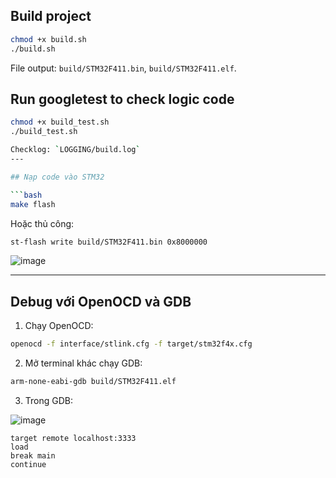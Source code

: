 ## Build project

```bash
chmod +x build.sh
./build.sh
```

File output: `build/STM32F411.bin`, `build/STM32F411.elf`.

## Run googletest to check logic code
```bash
chmod +x build_test.sh
./build_test.sh
```


```bash Chekclog
Checklog: `LOGGING/build.log`
---

## Nạp code vào STM32

```bash
make flash
```

Hoặc thủ công:

```bash
st-flash write build/STM32F411.bin 0x8000000
```
![image](https://github.com/user-attachments/assets/ad87fc04-613b-402b-ba64-e9200d1790f7)


---

## Debug với OpenOCD và GDB

1. Chạy OpenOCD:

```bash
openocd -f interface/stlink.cfg -f target/stm32f4x.cfg
```

2. Mở terminal khác chạy GDB:

```bash
arm-none-eabi-gdb build/STM32F411.elf
```

3. Trong GDB:

![image](https://github.com/user-attachments/assets/5f37c46f-06b0-4d48-b82d-f12add0c7cb2)

```gdb
target remote localhost:3333
load
break main
continue
```


